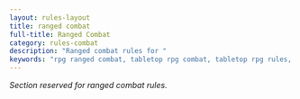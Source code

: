 ```yaml
---
layout: rules-layout
title: ranged combat
full-title: Ranged Combat
category: rules-combat
description: "Ranged combat rules for "
keywords: "rpg ranged combat, tabletop rpg combat, tabletop rpg rules, "
---
```


_Section reserved for ranged combat rules._
